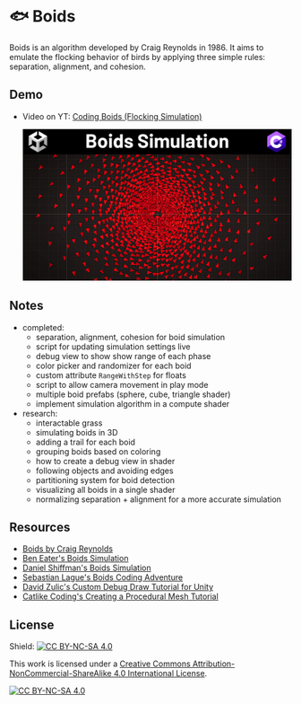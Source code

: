 # 🐟 Boids

Boids is an algorithm developed by Craig Reynolds in 1986. It aims to emulate the flocking behavior of birds by applying three simple rules: separation, alignment, and cohesion.

## Demo

- Video on YT: [Coding Boids (Flocking Simulation)](https://www.youtube.com/watch?v=MSZ7nqqgVKc)

  <img src="/_thumbnails/boids-02.png">

## Notes

- completed:
  - separation, alignment, cohesion for boid simulation
  - script for updating simulation settings live
  - debug view to show show range of each phase
  - color picker and randomizer for each boid
  - custom attribute `RangeWithStep` for floats
  - script to allow camera movement in play mode
  - multiple boid prefabs (sphere, cube, triangle shader)
  - implement simulation algorithm in a compute shader
- research:
  - interactable grass
  - simulating boids in 3D
  - adding a trail for each boid
  - grouping boids based on coloring
  - how to create a debug view in shader
  - following objects and avoiding edges
  - partitioning system for boid detection
  - visualizing all boids in a single shader
  - normalizing separation + alignment for a more accurate simulation

## Resources

- [Boids by Craig Reynolds](https://www.red3d.com/cwr/boids/)
- [Ben Eater's Boids Simulation](https://eater.net/boids)
- [Daniel Shiffman's Boids Simulation](https://processing.org/examples/flocking.html)
- [Sebastian Lague's Boids Coding Adventure](https://www.youtube.com/watch?v=bqtqltqcQhw)
- [David Zulic's Custom Debug Draw Tutorial for Unity](https://medium.com/@davidzulic/unity-drawing-custom-debug-shapes-part-1-4941d3fda905)
- [Catlike Coding's Creating a Procedural Mesh Tutorial](https://catlikecoding.com/unity/tutorials/procedural-meshes/creating-a-mesh/)

## License

Shield: [![CC BY-NC-SA 4.0][cc-by-nc-sa-shield]][cc-by-nc-sa]

This work is licensed under a
[Creative Commons Attribution-NonCommercial-ShareAlike 4.0 International License][cc-by-nc-sa].

[![CC BY-NC-SA 4.0][cc-by-nc-sa-image]][cc-by-nc-sa]

[cc-by-nc-sa]: http://creativecommons.org/licenses/by-nc-sa/4.0/
[cc-by-nc-sa-image]: https://licensebuttons.net/l/by-nc-sa/4.0/88x31.png
[cc-by-nc-sa-shield]: https://img.shields.io/badge/License-CC%20BY--NC--SA%204.0-lightgrey.svg
